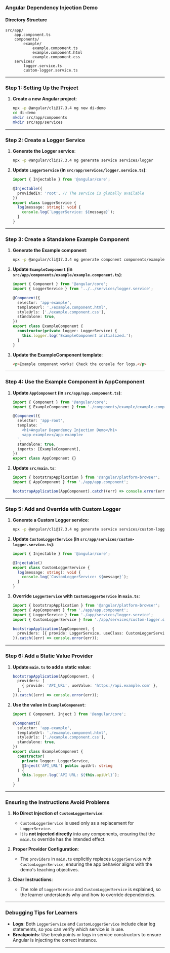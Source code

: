 ### **Angular Dependency Injection Demo**

#### **Directory Structure**
```
src/app/
    app.component.ts
    components/
        example/
            example.component.ts
            example.component.html
            example.component.css
    services/
        logger.service.ts
        custom-logger.service.ts
```

---

### **Step 1: Setting Up the Project**

1. **Create a new Angular project**:
   ```bash
   npx -p @angular/cli@17.3.4 ng new di-demo
   cd di-demo
   mkdir src/app/components
   mkdir src/app/services
   ```

---

### **Step 2: Create a Logger Service**

1. **Generate the Logger service**:
   ```bash
   npx -p @angular/cli@17.3.4 ng generate service services/logger
   ```

2. **Update `LoggerService` (in `src/app/services/logger.service.ts`)**:
   ```typescript
   import { Injectable } from '@angular/core';

   @Injectable({
     providedIn: 'root', // The service is globally available
   })
   export class LoggerService {
     log(message: string): void {
       console.log(`LoggerService: ${message}`);
     }
   }
   ```

---

### **Step 3: Create a Standalone Example Component**

1. **Generate the Example component**:
   ```bash
   npx -p @angular/cli@17.3.4 ng generate component components/example --standalone
   ```

2. **Update `ExampleComponent` (in `src/app/components/example/example.component.ts`)**:
   ```typescript
   import { Component } from '@angular/core';
   import { LoggerService } from '../../services/logger.service';

   @Component({
     selector: 'app-example',
     templateUrl: './example.component.html',
     styleUrls: ['./example.component.css'],
     standalone: true,
   })
   export class ExampleComponent {
     constructor(private logger: LoggerService) {
       this.logger.log('ExampleComponent initialized.');
     }
   }
   ```

3. **Update the ExampleComponent template**:
   ```html
   <p>Example component works! Check the console for logs.</p>
   ```

---

### **Step 4: Use the Example Component in AppComponent**

1. **Update `AppComponent` (in `src/app/app.component.ts`)**:
   ```typescript
   import { Component } from '@angular/core';
   import { ExampleComponent } from './components/example/example.component';

   @Component({
     selector: 'app-root',
     template: `
       <h1>Angular Dependency Injection Demo</h1>
       <app-example></app-example>
     `,
     standalone: true,
     imports: [ExampleComponent],
   })
   export class AppComponent {}
   ```

2. **Update `src/main.ts`**:
   ```typescript
   import { bootstrapApplication } from '@angular/platform-browser';
   import { AppComponent } from './app/app.component';

   bootstrapApplication(AppComponent).catch((err) => console.error(err));
   ```

---

### **Step 5: Add and Override with Custom Logger**

1. **Generate a Custom Logger service**:
   ```bash
   npx -p @angular/cli@17.3.4 ng generate service services/custom-logger
   ```

2. **Update `CustomLoggerService` (in `src/app/services/custom-logger.service.ts`)**:
   ```typescript
   import { Injectable } from '@angular/core';

   @Injectable()
   export class CustomLoggerService {
     log(message: string): void {
       console.log(`CustomLoggerService: ${message}`);
     }
   }
   ```

3. **Override `LoggerService` with `CustomLoggerService` in `main.ts`**:
   ```typescript
   import { bootstrapApplication } from '@angular/platform-browser';
   import { AppComponent } from './app/app.component';
   import { LoggerService } from './app/services/logger.service';
   import { CustomLoggerService } from './app/services/custom-logger.service';

   bootstrapApplication(AppComponent, {
     providers: [{ provide: LoggerService, useClass: CustomLoggerService }],
   }).catch((err) => console.error(err));
   ```

---

### **Step 6: Add a Static Value Provider**

1. **Update `main.ts` to add a static value**:
   ```typescript
   bootstrapApplication(AppComponent, {
     providers: [
       { provide: 'API_URL', useValue: 'https://api.example.com' },
     ],
   }).catch((err) => console.error(err));
   ```

2. **Use the value in `ExampleComponent`**:
   ```typescript
   import { Component, Inject } from '@angular/core';

   @Component({
     selector: 'app-example',
     templateUrl: './example.component.html',
     styleUrls: ['./example.component.css'],
     standalone: true,
   })
   export class ExampleComponent {
     constructor(
       private logger: LoggerService,
       @Inject('API_URL') public apiUrl: string
     ) {
       this.logger.log(`API URL: ${this.apiUrl}`);
     }
   }
   ```

---

### **Ensuring the Instructions Avoid Problems**

1. **No Direct Injection of `CustomLoggerService`**:
   - `CustomLoggerService` is used only as a replacement for `LoggerService`.
   - It is **not injected directly** into any components, ensuring that the `main.ts` override has the intended effect.

2. **Proper Provider Configuration**:
   - The `providers` in `main.ts` explicitly replaces `LoggerService` with `CustomLoggerService`, ensuring the app behavior aligns with the demo's teaching objectives.

3. **Clear Instructions**:
   - The role of `LoggerService` and `CustomLoggerService` is explained, so the learner understands why and how to override dependencies.

---

### **Debugging Tips for Learners**

- **Logs**: Both `LoggerService` and `CustomLoggerService` include clear log statements, so you can verify which service is in use.
- **Breakpoints**: Use breakpoints or logs in service constructors to ensure Angular is injecting the correct instance.

---
